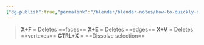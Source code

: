 ```yaml
---
{"dg-publish":true,"permalink":"/blender/blender-notes/how-to-quickly-delete-faces-edges-and-vertexes/","noteIcon":""}
---
```


> **X+F** = Deletes ==faces==
> **X+E** = Deletes ==edges==
> **X+V** = Deletes ==vertexes==
> **CTRL+X** = ==Dissolve selection==